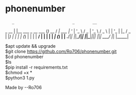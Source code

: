 # phonenumber<br>
       _                          _        __
 _ __ | |__   ___  _ __   ___    (_)_ __  / _| ___
| '_ \| '_ \ / _ \| '_ \ / _ \   | | '_ \| |_ / _ \
| |_) | | | | (_) | | | |  __/   | | | | |  _| (_) |
| .__/|_| |_|\___/|_| |_|\___|___|_|_| |_|_|  \___/
|_|                         |_____|

$apt update && upgrade<br>
$git clone https://github.com/Ro706/phonenumber.git<br>
$cd phonenumber<br>
$ls<br>
$pip install -r requirements.txt<br>
$chmod +x *<br>
$python3 1.py<br>

Made by --Ro706<br>
